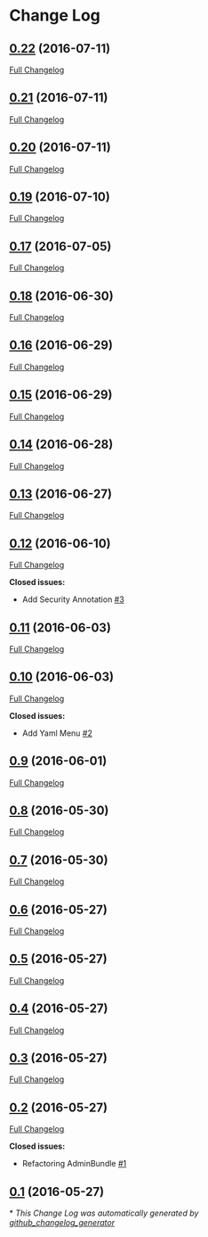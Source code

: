 # Change Log

## [0.22](https://github.com/SymfonyId/SymfonyIdAdminBundle/tree/0.22) (2016-07-11)
[Full Changelog](https://github.com/SymfonyId/SymfonyIdAdminBundle/compare/0.21...0.22)

## [0.21](https://github.com/SymfonyId/SymfonyIdAdminBundle/tree/0.21) (2016-07-11)
[Full Changelog](https://github.com/SymfonyId/SymfonyIdAdminBundle/compare/0.20...0.21)

## [0.20](https://github.com/SymfonyId/SymfonyIdAdminBundle/tree/0.20) (2016-07-11)
[Full Changelog](https://github.com/SymfonyId/SymfonyIdAdminBundle/compare/0.19...0.20)

## [0.19](https://github.com/SymfonyId/SymfonyIdAdminBundle/tree/0.19) (2016-07-10)
[Full Changelog](https://github.com/SymfonyId/SymfonyIdAdminBundle/compare/0.17...0.19)

## [0.17](https://github.com/SymfonyId/SymfonyIdAdminBundle/tree/0.17) (2016-07-05)
[Full Changelog](https://github.com/SymfonyId/SymfonyIdAdminBundle/compare/0.18...0.17)

## [0.18](https://github.com/SymfonyId/SymfonyIdAdminBundle/tree/0.18) (2016-06-30)
[Full Changelog](https://github.com/SymfonyId/SymfonyIdAdminBundle/compare/0.16...0.18)

## [0.16](https://github.com/SymfonyId/SymfonyIdAdminBundle/tree/0.16) (2016-06-29)
[Full Changelog](https://github.com/SymfonyId/SymfonyIdAdminBundle/compare/0.15...0.16)

## [0.15](https://github.com/SymfonyId/SymfonyIdAdminBundle/tree/0.15) (2016-06-29)
[Full Changelog](https://github.com/SymfonyId/SymfonyIdAdminBundle/compare/0.14...0.15)

## [0.14](https://github.com/SymfonyId/SymfonyIdAdminBundle/tree/0.14) (2016-06-28)
[Full Changelog](https://github.com/SymfonyId/SymfonyIdAdminBundle/compare/0.13...0.14)

## [0.13](https://github.com/SymfonyId/SymfonyIdAdminBundle/tree/0.13) (2016-06-27)
[Full Changelog](https://github.com/SymfonyId/SymfonyIdAdminBundle/compare/0.12...0.13)

## [0.12](https://github.com/SymfonyId/SymfonyIdAdminBundle/tree/0.12) (2016-06-10)
[Full Changelog](https://github.com/SymfonyId/SymfonyIdAdminBundle/compare/0.11...0.12)

**Closed issues:**

- Add Security Annotation [\#3](https://github.com/SymfonyId/SymfonyIdAdminBundle/issues/3)

## [0.11](https://github.com/SymfonyId/SymfonyIdAdminBundle/tree/0.11) (2016-06-03)
[Full Changelog](https://github.com/SymfonyId/SymfonyIdAdminBundle/compare/0.10...0.11)

## [0.10](https://github.com/SymfonyId/SymfonyIdAdminBundle/tree/0.10) (2016-06-03)
[Full Changelog](https://github.com/SymfonyId/SymfonyIdAdminBundle/compare/0.9...0.10)

**Closed issues:**

- Add Yaml Menu [\#2](https://github.com/SymfonyId/SymfonyIdAdminBundle/issues/2)

## [0.9](https://github.com/SymfonyId/SymfonyIdAdminBundle/tree/0.9) (2016-06-01)
[Full Changelog](https://github.com/SymfonyId/SymfonyIdAdminBundle/compare/0.8...0.9)

## [0.8](https://github.com/SymfonyId/SymfonyIdAdminBundle/tree/0.8) (2016-05-30)
[Full Changelog](https://github.com/SymfonyId/SymfonyIdAdminBundle/compare/0.7...0.8)

## [0.7](https://github.com/SymfonyId/SymfonyIdAdminBundle/tree/0.7) (2016-05-30)
[Full Changelog](https://github.com/SymfonyId/SymfonyIdAdminBundle/compare/0.6...0.7)

## [0.6](https://github.com/SymfonyId/SymfonyIdAdminBundle/tree/0.6) (2016-05-27)
[Full Changelog](https://github.com/SymfonyId/SymfonyIdAdminBundle/compare/0.5...0.6)

## [0.5](https://github.com/SymfonyId/SymfonyIdAdminBundle/tree/0.5) (2016-05-27)
[Full Changelog](https://github.com/SymfonyId/SymfonyIdAdminBundle/compare/0.4...0.5)

## [0.4](https://github.com/SymfonyId/SymfonyIdAdminBundle/tree/0.4) (2016-05-27)
[Full Changelog](https://github.com/SymfonyId/SymfonyIdAdminBundle/compare/0.3...0.4)

## [0.3](https://github.com/SymfonyId/SymfonyIdAdminBundle/tree/0.3) (2016-05-27)
[Full Changelog](https://github.com/SymfonyId/SymfonyIdAdminBundle/compare/0.2...0.3)

## [0.2](https://github.com/SymfonyId/SymfonyIdAdminBundle/tree/0.2) (2016-05-27)
[Full Changelog](https://github.com/SymfonyId/SymfonyIdAdminBundle/compare/0.1...0.2)

**Closed issues:**

- Refactoring AdminBundle [\#1](https://github.com/SymfonyId/SymfonyIdAdminBundle/issues/1)

## [0.1](https://github.com/SymfonyId/SymfonyIdAdminBundle/tree/0.1) (2016-05-27)


\* *This Change Log was automatically generated by [github_changelog_generator](https://github.com/skywinder/Github-Changelog-Generator)*